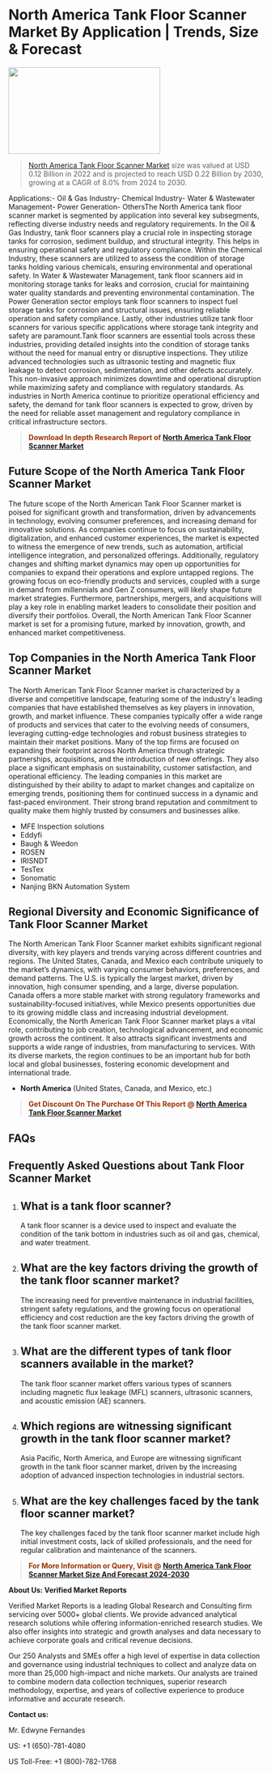 <p><h1>North America Tank Floor Scanner Market By Application | Trends, Size & Forecast</h1><p><img class="aligncenter size-medium wp-image-105565" src="https://ffe5etoiles.com/wp-content/uploads/2025/01/MST7-300x171.png" alt="" width="300" height="171" /></p><blockquote><p><a href="https://www.verifiedmarketreports.com/download-sample/?rid=265702&utm_source=Github-NA&utm_medium=364" target="_blank">North America Tank Floor Scanner Market</a> size was valued at USD 0.12 Billion in 2022 and is projected to reach USD 0.22 Billion by 2030, growing at a CAGR of 8.0% from 2024 to 2030.</p></blockquote>Applications:- Oil & Gas Industry- Chemical Industry- Water & Wastewater Management- Power Generation- OthersThe North America tank floor scanner market is segmented by application into several key subsegments, reflecting diverse industry needs and regulatory requirements. In the Oil & Gas Industry, tank floor scanners play a crucial role in inspecting storage tanks for corrosion, sediment buildup, and structural integrity. This helps in ensuring operational safety and regulatory compliance. Within the Chemical Industry, these scanners are utilized to assess the condition of storage tanks holding various chemicals, ensuring environmental and operational safety. In Water & Wastewater Management, tank floor scanners aid in monitoring storage tanks for leaks and corrosion, crucial for maintaining water quality standards and preventing environmental contamination. The Power Generation sector employs tank floor scanners to inspect fuel storage tanks for corrosion and structural issues, ensuring reliable operation and safety compliance. Lastly, other industries utilize tank floor scanners for various specific applications where storage tank integrity and safety are paramount.Tank floor scanners are essential tools across these industries, providing detailed insights into the condition of storage tanks without the need for manual entry or disruptive inspections. They utilize advanced technologies such as ultrasonic testing and magnetic flux leakage to detect corrosion, sedimentation, and other defects accurately. This non-invasive approach minimizes downtime and operational disruption while maximizing safety and compliance with regulatory standards. As industries in North America continue to prioritize operational efficiency and safety, the demand for tank floor scanners is expected to grow, driven by the need for reliable asset management and regulatory compliance in critical infrastructure sectors.</p><blockquote><p><span style="color: #993300;"><strong>Download In depth Research Report of <a href="https://www.verifiedmarketreports.com/download-sample/?rid=265702&utm_source=Github-NA&utm_medium=364">North America Tank Floor Scanner Market</a></strong></span></p></blockquote><h2>Future Scope of the North America Tank Floor Scanner Market</h2><p>The future scope of the North American Tank Floor Scanner market is poised for significant growth and transformation, driven by advancements in technology, evolving consumer preferences, and increasing demand for innovative solutions. As companies continue to focus on sustainability, digitalization, and enhanced customer experiences, the market is expected to witness the emergence of new trends, such as automation, artificial intelligence integration, and personalized offerings. Additionally, regulatory changes and shifting market dynamics may open up opportunities for companies to expand their operations and explore untapped regions. The growing focus on eco-friendly products and services, coupled with a surge in demand from millennials and Gen Z consumers, will likely shape future market strategies. Furthermore, partnerships, mergers, and acquisitions will play a key role in enabling market leaders to consolidate their position and diversify their portfolios. Overall, the North American Tank Floor Scanner market is set for a promising future, marked by innovation, growth, and enhanced market competitiveness.</p><h2>Top Companies in the North America Tank Floor Scanner Market</h2><p>The North American Tank Floor Scanner market is characterized by a diverse and competitive landscape, featuring some of the industry's leading companies that have established themselves as key players in innovation, growth, and market influence. These companies typically offer a wide range of products and services that cater to the evolving needs of consumers, leveraging cutting-edge technologies and robust business strategies to maintain their market positions. Many of the top firms are focused on expanding their footprint across North America through strategic partnerships, acquisitions, and the introduction of new offerings. They also place a significant emphasis on sustainability, customer satisfaction, and operational efficiency. The leading companies in this market are distinguished by their ability to adapt to market changes and capitalize on emerging trends, positioning them for continued success in a dynamic and fast-paced environment. Their strong brand reputation and commitment to quality make them highly trusted by consumers and businesses alike.</p><p><ul><li>MFE Inspection solutions </li><li> Eddyfi </li><li> Baugh & Weedon </li><li> ROSEN </li><li> IRISNDT </li><li> TesTex </li><li> Sonomatic </li><li> Nanjing BKN Automation System</li></ul></p><h2>Regional Diversity and Economic Significance of Tank Floor Scanner Market</h2><p>The North American Tank Floor Scanner market exhibits significant regional diversity, with key players and trends varying across different countries and regions. The United States, Canada, and Mexico each contribute uniquely to the market’s dynamics, with varying consumer behaviors, preferences, and demand patterns. The U.S. is typically the largest market, driven by innovation, high consumer spending, and a large, diverse population. Canada offers a more stable market with strong regulatory frameworks and sustainability-focused initiatives, while Mexico presents opportunities due to its growing middle class and increasing industrial development. Economically, the North American Tank Floor Scanner market plays a vital role, contributing to job creation, technological advancement, and economic growth across the continent. It also attracts significant investments and supports a wide range of industries, from manufacturing to services. With its diverse markets, the region continues to be an important hub for both local and global businesses, fostering economic development and international trade.</p><ul> <li><strong>North America</strong> (United States, Canada, and Mexico, etc.)</li></ul><blockquote><p><span style="color: #993300;"><strong>Get Discount On The Purchase Of This Report @ <a href="https://www.verifiedmarketreports.com/ask-for-discount/?rid=265702&utm_source=Github-NA&utm_medium=364">North America Tank Floor Scanner Market</a></strong></span></p></blockquote><h2>FAQs</h2><p> <h2>Frequently Asked Questions about Tank Floor Scanner Market</h1> <ol> <li> <h2>What is a tank floor scanner?</div><div></h2> <p>A tank floor scanner is a device used to inspect and evaluate the condition of the tank bottom in industries such as oil and gas, chemical, and water treatment.</p> </li> <li> <h2>What are the key factors driving the growth of the tank floor scanner market?</div><div></h2> <p>The increasing need for preventive maintenance in industrial facilities, stringent safety regulations, and the growing focus on operational efficiency and cost reduction are the key factors driving the growth of the tank floor scanner market.</p> </li> <li> <h2>What are the different types of tank floor scanners available in the market?</div><div></h2> <p>The tank floor scanner market offers various types of scanners including magnetic flux leakage (MFL) scanners, ultrasonic scanners, and acoustic emission (AE) scanners.</p> </li> <li> <h2>Which regions are witnessing significant growth in the tank floor scanner market?</div><div></h2> <p>Asia Pacific, North America, and Europe are witnessing significant growth in the tank floor scanner market, driven by the increasing adoption of advanced inspection technologies in industrial sectors.</p> </li> <li> <h2>What are the key challenges faced by the tank floor scanner market?</div><div></h2> <p>The key challenges faced by the tank floor scanner market include high initial investment costs, lack of skilled professionals, and the need for regular calibration and maintenance of the scanners.</p> </li> </ol></body></html></p><blockquote><p><span style="color: #993300;"><strong>For More Information or Query, Visit @ <a href="https://www.verifiedmarketreports.com/product/tank-floor-scanner-market/">North America Tank Floor Scanner Market Size And Forecast 2024-2030</a></strong></span></p></blockquote><p><strong>About Us: Verified Market Reports</strong></p><p>Verified Market Reports is a leading Global Research and Consulting firm servicing over 5000+ global clients. We provide advanced analytical research solutions while offering information-enriched research studies. We also offer insights into strategic and growth analyses and data necessary to achieve corporate goals and critical revenue decisions.</p><p>Our 250 Analysts and SMEs offer a high level of expertise in data collection and governance using industrial techniques to collect and analyze data on more than 25,000 high-impact and niche markets. Our analysts are trained to combine modern data collection techniques, superior research methodology, expertise, and years of collective experience to produce informative and accurate research.</p><p><strong>Contact us:</strong></p><p>Mr. Edwyne Fernandes</p><p>US: +1 (650)-781-4080</p><p>US Toll-Free: +1 (800)-782-1768</p>
